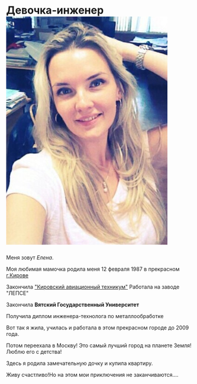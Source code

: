 # Девочка-инженер ![alt text](<img/2024-10-13 195830.jpg>)

Меня зовут _Елена_.

Моя любимая мамочка родила меня 12 февраля 1987 в прекрасном [г.Кирове](https://ya.ru/search/?text=%D0%B3%D0%BE%D1%80%D0%BE%D0%B4+%D0%BA%D0%B8%D1%80%D0%BE%D0%B2&lr=213&src=suggest_B)

Закончила ["Кировский авиационный техникум"](https://aviakat.ru/?ysclid=m27tf6b2w037290427) 
Работала на заводе "ЛЕПСЕ"

Закончила **Вятский Государственный Университет**

Получила диплом инженера-технолога по металлообработке 

Вот так я жила, училась и работала в этом прекрасном городе до 2009 года.

Потом переехала в Москву! Это самый лучший город на планете Земля! Люблю его с детства!

Здесь я родила замечательную дочку и купила квартиру. 

Живу счастливо!Но на этом мои приключения не заканчиваются....
